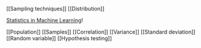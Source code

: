 [[Sampling techniques]]
[[Distribution]]

[Statistics in Machine Learning](https://www.youtube.com/watch?v=zRUliXuwJCQ&list=PLZoTAELRMXVMhVyr3Ri9IQ-t5QPBtxzJO)!

[[Population]]
[[Samples]]
[[Correlation]]
[[Variance]]
[[Standard deviation]]
[[Random variable]]
[[Hypothesis testing]]


